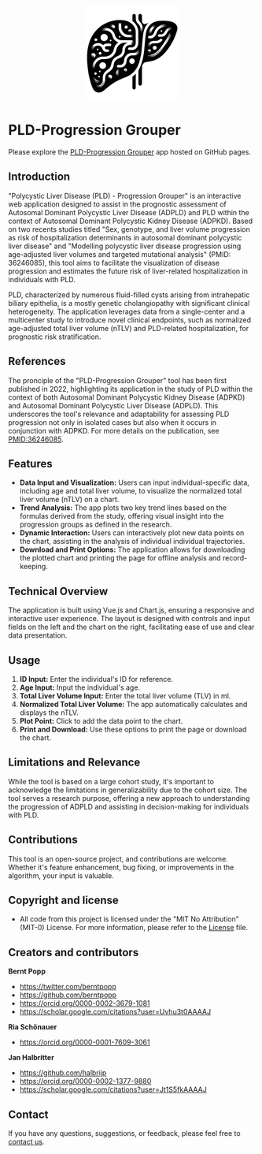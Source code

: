
<p align="center">
    <img src="public/logo.png" alt="PLD-Progression Grouper logo" width="192" height="192">
</p>

# PLD-Progression Grouper

Please explore the [PLD-Progression Grouper](https://halbritter-lab.github.io/pld-progression-grouper/) app hosted on GitHub pages.

## Introduction

"Polycystic Liver Disease (PLD) - Progression Grouper" is an interactive web application designed to assist in the prognostic assessment of Autosomal Dominant Polycystic Liver Disease (ADPLD) and PLD within the context of Autosomal Dominant Polycystic Kidney Disease (ADPKD). Based on two recents studies titled "Sex, genotype, and liver volume progression as risk of hospitalization determinants in autosomal dominant polycystic liver disease" and "Modelling polycystic liver disease progression using age-adjusted liver volumes and targeted mutational analysis" (PMID: 36246085), this tool aims to facilitate the visualization of disease progression and estimates the future risk of liver-related hospitalization in individuals with PLD.

PLD, characterized by numerous fluid-filled cysts arising from intrahepatic biliary epithelia, is a mostly genetic cholangiopathy with significant clinical heterogeneity. The application leverages data from a single-center and a multicenter study to introduce novel clinical endpoints, such as normalized age-adjusted total liver volume (nTLV) and PLD-related hospitalization, for prognostic risk stratification.


## References

The pronciple of the "PLD-Progression Grouper" tool has been first published in 2022, highlighting its application in the study of PLD within the context of both Autosomal Dominant Polycystic Kidney Disease (ADPKD) and Autosomal Dominant Polycystic Liver Disease (ADPLD). This underscores the tool's relevance and adaptability for assessing PLD progression not only in isolated cases but also when it occurs in conjunction with ADPKD. For more details on the publication, see [PMID:36246085](https://pubmed.ncbi.nlm.nih.gov/36246085/).


## Features

- **Data Input and Visualization:** Users can input individual-specific data, including age and total liver volume, to visualize the normalized total liver volume (nTLV) on a chart.
- **Trend Analysis:** The app plots two key trend lines based on the formulas derived from the study, offering visual insight into the progression groups as defined in the research.
- **Dynamic Interaction:** Users can interactively plot new data points on the chart, assisting in the analysis of individual individual trajectories.
- **Download and Print Options:** The application allows for downloading the plotted chart and printing the page for offline analysis and record-keeping.

## Technical Overview

The application is built using Vue.js and Chart.js, ensuring a responsive and interactive user experience. The layout is designed with controls and input fields on the left and the chart on the right, facilitating ease of use and clear data presentation.

## Usage

1. **ID Input:** Enter the individual's ID for reference.
2. **Age Input:** Input the individual's age.
3. **Total Liver Volume Input:** Enter the total liver volume (TLV) in ml.
4. **Normalized Total Liver Volume:** The app automatically calculates and displays the nTLV.
5. **Plot Point:** Click to add the data point to the chart.
6. **Print and Download:** Use these options to print the page or download the chart.


## Limitations and Relevance

While the tool is based on a large cohort study, it's important to acknowledge the limitations in generalizability due to the cohort size. The tool serves a research purpose, offering a new approach to understanding the progression of ADPLD and assisting in decision-making for individuals with PLD.


## Contributions

This tool is an open-source project, and contributions are welcome. Whether it's feature enhancement, bug fixing, or improvements in the algorithm, your input is valuable.


## Copyright and license

- All code from this project is licensed under the "MIT No Attribution" (MIT-0) License.  For more information, please refer to the [License](LICENSE.md) file.


## Creators and contributors

**Bernt Popp**

- <https://twitter.com/berntpopp>
- <https://github.com/berntpopp>
- <https://orcid.org/0000-0002-3679-1081>
- <https://scholar.google.com/citations?user=Uvhu3t0AAAAJ>

**Ria Schönauer**

- <https://orcid.org/0000-0001-7609-3061>

**Jan Halbritter**

- <https://github.com/halbrijp>
- <https://orcid.org/0000-0002-1377-9880>
- <https://scholar.google.com/citations?user=Jt1S5fkAAAAJ>

## Contact

If you have any questions, suggestions, or feedback, please feel free to [contact us](contact.md).
